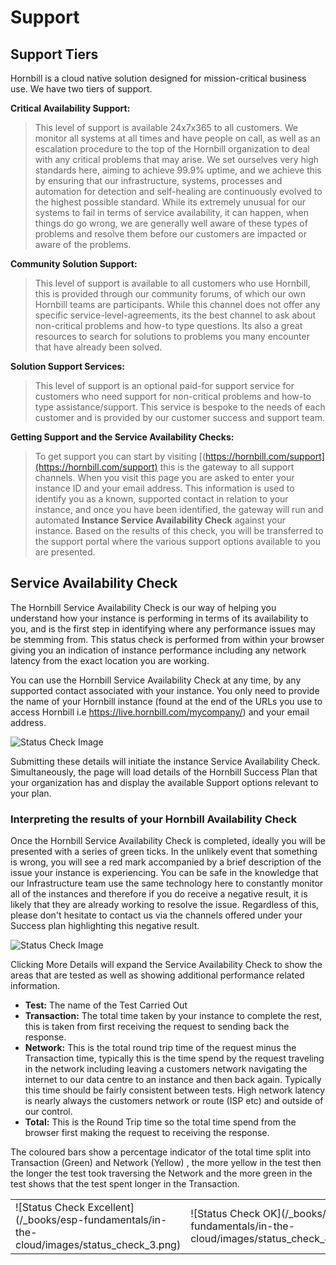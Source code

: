 # Support

## Support Tiers
Hornbill is a cloud native solution designed for mission-critical business use. We have two tiers of support.  

__Critical Availability Support:__
> This level of support is available 24x7x365 to all customers.  We monitor all systems at all times and have people on call, as well as an escalation procedure to the top of the Hornbill organization to deal with any critical problems that may arise.  We set ourselves very high standards here, aiming to achieve 99.9% uptime, and we achieve this by ensuring that our infrastructure, systems, processes and automation for detection and self-healing are continuously evolved to the highest possible standard.  While its extremely unusual for our systems to fail in terms of service availability, it can happen, when things do go wrong, we are generally well aware of these types of problems and resolve them before our customers are impacted or aware of the problems. 

__Community Solution Support:__
> This level of support is available to all customers who use Hornbill, this is provided through our community forums, of which our own Hornbill teams are participants.  While this channel does not offer any specific service-level-agreements, its the best channel to ask about non-critical problems and how-to type questions. Its also a great resources to search for solutions to problems you many encounter that have already been solved. 

__Solution Support Services:__
> This level of support is an optional paid-for support service for customers who need support for non-critical problems and how-to type assistance/support.  This service is bespoke to the needs of each customer and is provided by our customer success and support team.


__Getting Support and the Service Availability Checks:__
> To get support you can start by visiting [(https://hornbill.com/support](https://hornbill.com/support) this is the gateway to all support channels.  When you visit this page you are asked to enter your instance ID and your email address.  This information is used to identify you as a known, supported contact in relation to your instance, and once you have been identified, the gateway will run and automated __Instance Service Availability Check__ against your instance.  Based on the results of this check, you will be transferred to the support portal where the various support options available to you are presented.


## Service Availability Check
The Hornbill Service Availability Check is our way of helping you understand how your instance is performing in terms of its availability to you, and is the first step in identifying where any performance issues may be stemming from. This status check is performed from within your browser giving you an indication of instance performance including any network latency from the exact location you are working.

You can use the Hornbill Service Availability Check at any time, by any supported contact associated with your instance. You only need to provide the name of your Hornbill instance (found at the end of the URLs you use to access Hornbill i.e https://live.hornbill.com/mycompany/) and your email address.

![Status Check Image](/_books/esp-fundamentals/in-the-cloud/images/status_check_1.png)

Submitting these details will initiate the instance Service Availability Check. Simultaneously, the page will load details of the Hornbill Success Plan that your organization has and display the available Support options relevant to your plan.

### Interpreting the results of your Hornbill Availability Check

Once the Hornbill Service Availability Check is completed, ideally you will be presented with a series of green ticks. In the unlikely event that something is wrong, you will see a red mark accompanied by a brief description of the issue your instance is experiencing. You can be safe in the knowledge that our Infrastructure team use the same technology here to constantly monitor all of the instances and therefore if you do receive a negative result, it is likely that they are already working to resolve the issue. Regardless of this, please don't hesitate to contact us via the channels offered under your Success plan highlighting this negative result.

![Status Check Image](/_books/esp-fundamentals/in-the-cloud/images/status_check_2.png)

Clicking More Details will expand the Service Availability Check to show the areas that are tested as well as showing additional performance related information.

- __Test:__ The name of the Test Carried Out
- __Transaction:__ The total time taken by your instance to complete the rest, this is taken from first receiving the request to sending back the response.
- __Network:__ This is the total round trip time of the request minus the Transaction time, typically this is the time spend by the request traveling in the network including leaving a customers network navigating the internet to our data centre to an instance and then back again. Typically this time should be fairly consistent between tests. High network latency is nearly always the customers network or route (ISP etc) and outside of our control.
- __Total:__ This is the Round Trip time so the total time spend from the browser first making the request to receiving the response.

The coloured bars show a percentage indicator of the total time split into Transaction (Green) and Network (Yellow) , the more yellow in the test then the longer the test took traversing the Network and the more green in the test shows that the test spent longer in the Transaction.

<table>
<tr>
    <td>![Status Check Excellent](/_books/esp-fundamentals/in-the-cloud/images/status_check_3.png)</td>
    <td>![Status Check OK](/_books/esp-fundamentals/in-the-cloud/images/status_check_4.png)</td>
    <td>![Status Check Poor](/_books/esp-fundamentals/in-the-cloud/images/status_check_5.png)</td>
<tr>
</table>